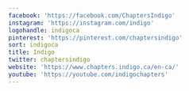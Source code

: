 ```yaml
---
facebook: 'https://facebook.com/ChaptersIndigo'
instagram: 'https://instagram.com/indigo'
logohandle: indigoca
pinterest: 'https://pinterest.com/chaptersindigo'
sort: indigoca
title: Indigo
twitter: chaptersindigo
website: 'https://www.chapters.indigo.ca/en-ca/'
youtube: 'https://youtube.com/indigochapters'
---
```

